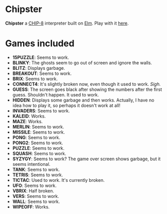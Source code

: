 # Chipster

**Chipster** a [CHIP-8] interpreter built on [Elm]. Play with it
[here](https://aggressivepixels.github.io/chipster/).

# Games included

- **15PUZZLE**: Seems to work.
- **BLINKY**: The ghosts seem to go out of screen and ignore the walls.
- **BLITZ**: Displays garbage.
- **BREAKOUT**: Seems to work.
- **BRIX**: Seems to work.
- **CONNECT4**: It's slightly broken now, even though it used to work. _Sigh._
- **GUESS**: The screen goes black after showing the numbers after the first
  guess. Shouldn't happen. It used to work.
- **HIDDEN**: Displays some garbage and then works. Actually, I have no idea
  how to play it, so perhaps it doesn't work at all!
- **INVADERS**: Seems to work.
- **KALEID**: Works.
- **MAZE**: Works.
- **MERLIN**: Seems to work.
- **MISSILE**: Seems to work.
- **PONG**: Seems to work.
- **PONG2**: Seems to work.
- **PUZZLE**: Seems to work.
- **SQUASH**: Seems to work.
- **SYZYGY**: Seems to work? The game over screen shows garbage, but
  it seems intentional.
- **TANK**: Seems to work.
- **TETRIS**: Seems to work.
- **TICTAC**: Used to work. It's currently broken.
- **UFO**: Seems to work.
- **VBRIX**: Half broken.
- **VERS**: Seems to work.
- **WALL**: Seems to work.
- **WIPEOFF**: Works.

[chip-8]: https://en.wikipedia.org/wiki/CHIP-8
[elm]: https://elm-lang.org

